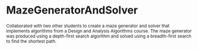 # MazeGeneratorAndSolver

<sub>Collaborated with two other students to create a maze generator and solver that implements algorithms from a Design and Analysis Algorithms course. The maze       generator was produced using a depth-first search algorithm and solved using a breadth-first search to find the shortest path.</sub>
